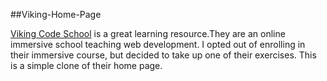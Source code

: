 ##Viking-Home-Page


[Viking Code School](http://www.vikingcodeschool.com/prep) is a great learning resource.They are an online immersive school teaching web development. I opted out of enrolling in their immersive course, but decided to take up one of their exercises. This is a simple clone of their home page.
